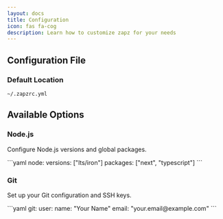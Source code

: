 ```yaml
---
layout: docs
title: Configuration
icon: fas fa-cog
description: Learn how to customize zapz for your needs
---
```


## Configuration File

<div class="bg-dark-lighter rounded-xl p-8 mb-12">
  <h3 class="text-xl font-semibold text-white mb-4">Default Location</h3>
  <div class="bg-dark rounded-lg p-4">
    <code class="text-gray-300">~/.zapzrc.yml</code>
  </div>
</div>

## Available Options

<div class="tools-grid">
  <div class="feature-card">
    <div class="feature-icon">
      <i class="fab fa-node-js text-2xl text-secondary"></i>
    </div>
    <h3 class="text-xl font-semibold text-white mb-2">Node.js</h3>
    <p class="text-gray-400">Configure Node.js versions and global packages.</p>
    ```yaml
    node:
      versions: ["lts/iron"]
      packages: ["next", "typescript"]
    ```
  </div>

  <div class="feature-card">
    <div class="feature-icon">
      <i class="fab fa-git-alt text-2xl text-secondary"></i>
    </div>
    <h3 class="text-xl font-semibold text-white mb-2">Git</h3>
    <p class="text-gray-400">Set up your Git configuration and SSH keys.</p>
    ```yaml
    git:
      user:
        name: "Your Name"
        email: "your.email@example.com"
    ```
  </div>
</div>
